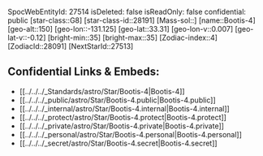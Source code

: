 ﻿---
location: [33.31,131.125,150]
type: Star
tags:
- astro/Star

---
SpocWebEntityId: 27514
isDeleted: false
isReadOnly: false
confidential: public
[star-class::G8]
[star-class-id::28191]
[Mass-sol::]
[name::Bootis-4]
[geo-alt::150]
[geo-lon::-131.125]
[geo-lat::33.31]
[geo-lon-v::0.007]
[geo-lat-v::-0.12]
[bright-min::35]
[bright-max::35]
[Zodiac-index::4]
[ZodiacId::28091]
[NextStarId::27513]



## Confidential Links & Embeds: 
- [[../../../_Standards/astro/Star/Bootis-4|Bootis-4]] 
- [[../../../_public/astro/Star/Bootis-4.public|Bootis-4.public]] 
- [[../../../_internal/astro/Star/Bootis-4.internal|Bootis-4.internal]] 
- [[../../../_protect/astro/Star/Bootis-4.protect|Bootis-4.protect]] 
- [[../../../_private/astro/Star/Bootis-4.private|Bootis-4.private]] 
- [[../../../_personal/astro/Star/Bootis-4.personal|Bootis-4.personal]] 
- [[../../../_secret/astro/Star/Bootis-4.secret|Bootis-4.secret]]


